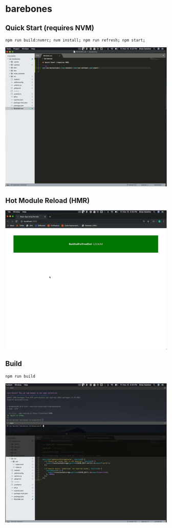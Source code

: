 # barebones

## Quick Start (requires NVM)

```sh
npm run build:nvmrc; nvm install; npm run refresh; npm start;
```

![quick-start](doc/quick-start.gif)

## Hot Module Reload (HMR)

![hmr](doc/hmr.gif)

## Build

```sh
npm run build
```

![build](doc/build.gif)
